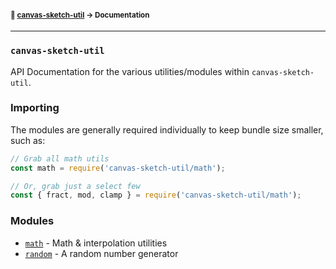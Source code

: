 #### <sup>:closed_book: [canvas-sketch-util](../README.md) → Documentation</sup>

---

### `canvas-sketch-util`

API Documentation for the various utilities/modules within `canvas-sketch-util`.

### Importing

The modules are generally required individually to keep bundle size smaller, such as:

```js
// Grab all math utils
const math = require('canvas-sketch-util/math');

// Or, grab just a select few
const { fract, mod, clamp } = require('canvas-sketch-util/math');
```

### Modules

- [`math`](./math.md) - Math & interpolation utilities
- [`random`](./random.md) - A random number generator
